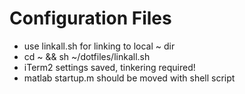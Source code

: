 # Configuration Files
- use linkall.sh for linking to local ~ dir
- cd ~ && sh ~/dotfiles/linkall.sh
- iTerm2 settings saved, tinkering required!
- matlab startup.m should be moved with shell script
